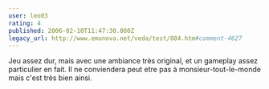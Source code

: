 ```yaml
---
user: leo03
rating: 4
published: 2006-02-10T11:47:30.000Z
legacy_url: http://www.emunova.net/veda/test/884.htm#comment-4627
---
```

Jeu assez dur, mais avec une ambiance très original, et un gameplay assez particulier en fait. Il ne conviendera peut etre pas à monsieur-tout-le-monde mais c'est très bien ainsi.